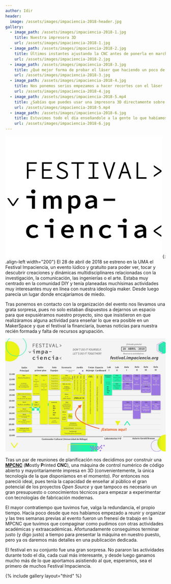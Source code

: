 ```yaml
---
author: Idir
header:
  image: /assets/images/impaciencia-2018-header.jpg
gallery:
  - image_path: /assets/images/impaciencia-2018-1.jpg
    title: Nuestra impresora 3D
    url: /assets/images/impaciencia-2018-1.jpg
  - image_path: /assets/images/impaciencia-2018-2.jpg
    title: Últimos instantes ajustando la CNC antes de ponerla en marcha
    url: /assets/images/impaciencia-2018-2.jpg
  - image_path: /assets/images/impaciencia-2018-3.jpg
    title: ¿Qué mejor forma de probar el láser que haciendo un poco de spam?
    url: /assets/images/impaciencia-2018-3.jpg
  - image_path: /assets/images/impaciencia-2018-4.jpg
    title: Nos ponemos serios empezamos a hacer recortes con el láser
    url: /assets/images/impaciencia-2018-4.jpg
  - image_path: /assets/images/impaciencia-2018-5.mp4
    title: ¿Sabías que puedes usar una impresora 3D directamente sobre tela? Estamos investigando la viabilidad de imprimir camisetas
    url: /assets/images/impaciencia-2018-5.mp4
  - image_path: /assets/images/impaciencia-2018-6.jpg
    title: Estuvimos todo el día enseñandole a la gente lo que habíamos hecho y lo que queríamos seguir haciendo
    url: /assets/images/impaciencia-2018-6.jpg
---
```


![Logo festival](/assets/images/impaciencia-2018-logo.png){: .align-left width="200"} El 28 de abril de 2018 se estreno en la UMA el Festival Impaciencia, un evento lúdico y gratuito  para poder ver, tocar y descubrir creaciones y dinámicas multidisciplinares relacionadas con la investigación, la comunicación, las ingenierías o el arte. Estaba muy centrado en la comunidad DIY y tenía planeadas muchísimas actividades muy interesantes muy en línea con nuestra ideología maker. Desde luego parecía un lugar donde encajaríamos de miedo.

Tras ponernos en contacto con la organización del evento nos llevamos una grata sorpresa, pues no solo estaban dispuestos a dejarnos un espacio para que expusiéramos nuestro proyecto, sino que insistieron en que realizáramos alguna actividad para enseñar lo que era posible en un MakerSpace y que el festival la financiaría, buenas noticias para nuestra recién formada y falta de recursos agrupación.

[![Planificación del festival](/assets/images/impaciencia-2018-horario.jpg)](/assets/images/impaciencia-2018-horario.jpg)

Tras un par de reuniones de planificación nos decidimos por construir una [**MPCNC**](https://www.v1engineering.com/specifications/) (**M**ostly **P**rinted **CNC**), una máquina de control numérico de código abierto y mayoritariamente impresa en 3D (convenientemente, la única tecnología de la que disponíamos en el momento). Por entonces nos pareció ideal, pues tenía la capacidad de enseñar al público el gran potencial de los proyectos *Open Source* y que tampoco es necesario un gran presupuesto o conocimientos técnicos para empezar a experimentar con tecnologías de fabricación modernas.

El mayor contratiempo que tuvimos fue, valga la redundancia, el propio tiempo. Hacía poco desde que nos habíamos empezado a reunir y organizar y las tres semanas previas al evento fueron un frenesí de trabajo en la MPCNC que tuvimos que compaginar como pudimos con otras actividades académicas y extraacadémicas. Afortunadamente conseguimos terminar justo (y digo justo) a tiempo para presentar la máquina en nuestro puesto, pero ya os daremos más detalles en una publicación dedicada.

El festival en su conjunto fue una gran sorpresa. No pararon las actividades durante todo el día, cada cual más interesante, y desde luego ganamos mucho más de lo que aportamos asistiendo al que, esperamos, sea el primero de muchos Festival Impaciencia.

{% include gallery layout="third" %}
